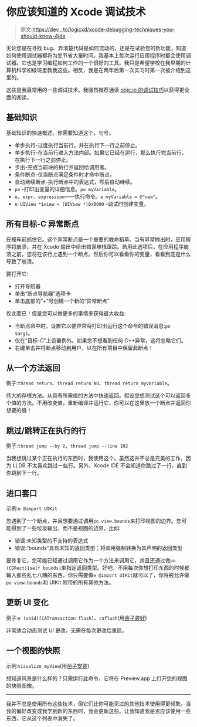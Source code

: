 # 你应该知道的 Xcode 调试技术

> 原文:[https://dev . to/logicxd/xcode-debugging-techniques-you-should-know-4jde](https://dev.to/logicxd/xcode-debugging-techniques-you-should-know-4jde)

无论您是在寻找 bug、弄清楚代码是如何流动的，还是在试验您的新功能，知道如何使用调试器都将为您节省大量时间。我基本上每次运行应用程序时都会使用调试器。它也是学习编程如何工作的一个很好的工具。我只是希望学校在我早期的计算机科学初级班里教我这些。相反，我是在两年后第一次实习时第一次被介绍到这里的。

这些是我最常用的一些调试技术。我强烈推荐通读 [objc.io 的调试技巧](https://www.objc.io/issues/19-debugging/lldb-debugging/)以获得更全面的阅读。

## [](#the-basics)基础知识

基础知识的快速概述。你需要知道这个。句号。

*   单步执行-过度执行当前行，并在执行下一行之前停止。
*   单步执行-在当前行进入方法内部。如果它已经在运行，那么执行完当前行，在执行下一行之前停止。
*   步出-完成当前块的执行并返回给调用者。
*   条件断点-仅当断点满足条件时才命中断点。
*   自动继续断点-执行断点中的表达式，然后自动继续。
*   `po` -打印出变量的详细信息。`po myVariable`。
*   `e`、`expr`、`expression`——执行命令。`e myVariable = @"new"`。
*   `e UIView *$view = (UIView *)0x0000` -调试时创建变量。

## [](#all-objectivec-exceptions-breakpoint)所有目标-C 异常断点

在撞车前抓住它。这个异常断点是一个重要的救命稻草。当有异常抛出时，应用程序将崩溃，并在 Xcode 输出中给出错误堆栈跟踪。启用此选项后，在应用程序崩溃之前，您将在该行上遇到一个断点。然后你可以看看你的变量，看看到底是什么导致了崩溃。

要打开它:

*   打开导航器
*   单击“断点导航器”选项卡
*   单击底部的“+”号创建一个新的“异常断点”

仅此而已！但是您可以做更多的事情来获得最大收益:

*   当断点命中时，设置它以便异常将打印出运行这个命令的错误消息:`po $arg1`。
*   仅在“目标-C”上设置例外。如果您不想看到任何 C++异常，这将忽略它们。
*   右键单击并将断点移动到用户，以在所有项目中保留此断点！

## [](#return-from-a-method)从一个方法返回

例子:`thread return`、`thread return NO`、`thread return myVariable`。

伟大的存根方法。从具有所需值的方法中快速返回。假设您想测试这个可以返回多个值的方法。不用改变值，重新编译并运行它，你可以在这里放一个断点并返回你想要的值！

## [](#skipjump-executing-lines)跳过/跳转正在执行的行

例子:`thread jump --by 2`，`thread jump --line 102`

当我想跳过某个正在执行的东西时，我使用这个。虽然这并不总是完美的工作，因为 LLDB 不太喜欢跳过一些行。另外，Xcode IDE 不会知道你跳过了一行，直到你跳到下一行。

## [](#import-uikit)进口套口

示例:`e @import UIKit`

您遇到了一个断点，并且想要通过调用`po view.bounds`来打印视图的边界。您可能得到了一些垃圾输出，而不是视图的边界，比如:

*   错误:未知类型的不支持的表达式
*   错误:“bounds”具有未知的返回类型；将调用强制转换为其声明的返回类型

要修复它，您可能已经通过调用它作为一个方法来调用它，并且还通过做`po (CGRect)[self bounds]`来指定返回类型。好吧，不用每次你想打印东西的时候都输入那些乱七八糟的东西，你只需要做`e @import UIKit`就可以了，你将被允许做`po view.bounds`和 UIKit 附带的所有其他方法。

## [](#update-ui-changes)更新 UI 变化

例子:`e (void)[CATransaction flush]`、`caflush`(用[凿子装好](https://github.com/facebook/chisel))

非常适合动态测试 UI 更改，无需在每次更改后重启。

## [](#snapshot-of-a-view)一个视图的快照

示例:`visualize myView`(用[凿子安装](https://github.com/facebook/chisel))

想知道风景是什么样的？只需运行此命令，它将在 Preview.app 上打开您的视图的快照图像。

* * *

我并不总是使用所有这些技术，但它们比你可能见过的其他技术使用得更频繁。当我的偏好改变或我学到新的东西时，我会更新这些。让我知道我是否应该使用一些东西，它从这个列表中消失了。